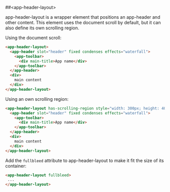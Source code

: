 ##&lt;app-header-layout&gt;

app-header-layout is a wrapper element that positions an app-header and other content. This
element uses the document scroll by default, but it can also define its own scrolling region.

Using the document scroll:

```html
<app-header-layout>
  <app-header slot="header" fixed condenses effects="waterfall">
    <app-toolbar>
      <div main-title>App name</div>
    </app-toolbar>
  </app-header>
  <div>
    main content
  </div>
</app-header-layout>
```

Using an own scrolling region:

```html
<app-header-layout has-scrolling-region style="width: 300px; height: 400px;">
  <app-header slot="header" fixed condenses effects="waterfall">
    <app-toolbar>
      <div main-title>App name</div>
    </app-toolbar>
  </app-header>
  <div>
    main content
  </div>
</app-header-layout>
```

Add the `fullbleed` attribute to app-header-layout to make it fit the size of its container:

```html
<app-header-layout fullbleed>
 ...
</app-header-layout>
```